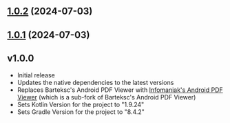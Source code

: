 

## [1.0.2](https://github.com/DanfordGidraph/react-native-render-pdf/compare/v1.0.1...v1.0.2) (2024-07-03)

## [1.0.1](https://github.com/DanfordGidraph/react-native-render-pdf/compare/v.1.0.0...v1.0.1) (2024-07-03)

## v1.0.0

- Initial release
- Updates the native dependencies to the latest versions
- Replaces Barteksc's Android PDF Viewer with [Infomaniak's Android PDF Viewer](android-pdfview) (which is a sub-fork of Barteksc's Android PDF Viewer)
- Sets Kotlin Version for the project to "1.9.24"
- Sets Gradle Version for the project to "8.4.2"
